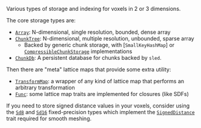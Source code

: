 Various types of storage and indexing for voxels in 2 or 3 dimensions.

The core storage types are:

- [`Array`](self::array): N-dimensional, single resolution, bounded,
  dense array
- [`ChunkTree`](self::chunk_tree): N-dimensional, multiple resolution,
  unbounded, sparse array
  - Backed by generic chunk storage, with [`SmallKeyHashMap`] or
    [`CompressibleChunkStorage`](self::chunk_tree::CompressibleChunkStorage) implementations
- [`ChunkDb`](self::database::ChunkDb): A persistent database for chunks backed by `sled`.

Then there are "meta" lattice maps that provide some extra utility:

- [`TransformMap`](self::transform_map::TransformMap): a wrapper of any kind of
  lattice map that performs an arbitrary transformation
- [`Func`](self::func::Func): some lattice map traits are implemented for
  closures (like SDFs)

If you need to store signed distance values in your voxels, consider using the
[`Sd8`](self::signed_distance::Sd8) and [`Sd16`](self::signed_distance::Sd16)
fixed-precision types which implement the
[`SignedDistance`](self::signed_distance::SignedDistance) trait required for
smooth meshing.
